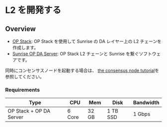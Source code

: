 # L2 を開発する

## Overview

- [OP Stack](https://docs.sunriselayer.io/run-a-sunrise-node/types/data-availability/optimism): OP Stack を使用して Sunrise の DA レイヤー上の L2 チェーンを作成します。
- [Sunrise OP DA Server](https://docs.sunriselayer.io/run-a-sunrise-node/types/data-availability/op-da-server): OP Stack L2 チェーンと Sunrise を繋ぐソフトウェアです。

同時にコンセンサスノードを起動する場合は、 [the consensus node tutorial](../node/types/consensus/README.md)を参照してください。

### Requirements

| Type                    | CPU    | Mem   | Disk     | Bandwidth |
| ----------------------- | ------ | ----- | -------- | --------- |
| OP Stack + OP DA Server | 6 Core | 32 GB | 1 TB SSD | 1 Gbps    |
